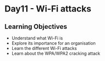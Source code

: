 # Day11 - Wi-Fi attacks
 ## Learning Objectives<br>
- Understand what Wi-Fi is
- Explore its importance for an organisation
- Learn the different Wi-Fi attacks
- Learn about the WPA/WPA2 cracking attack
